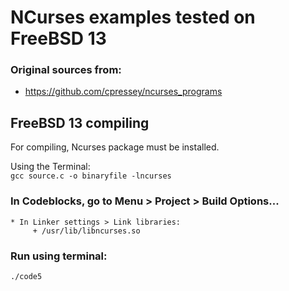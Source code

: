 # NCurses examples tested on FreeBSD 13

### Original sources from:
   * https://github.com/cpressey/ncurses_programs

## FreeBSD 13 compiling

For compiling, Ncurses package must be installed.

Using the Terminal:  
`gcc source.c -o binaryfile -lncurses`

### In Codeblocks, go to Menu > Project > Build Options...  
    * In Linker settings > Link libraries:  
         + /usr/lib/libncurses.so

### Run using terminal:  
`./code5`
